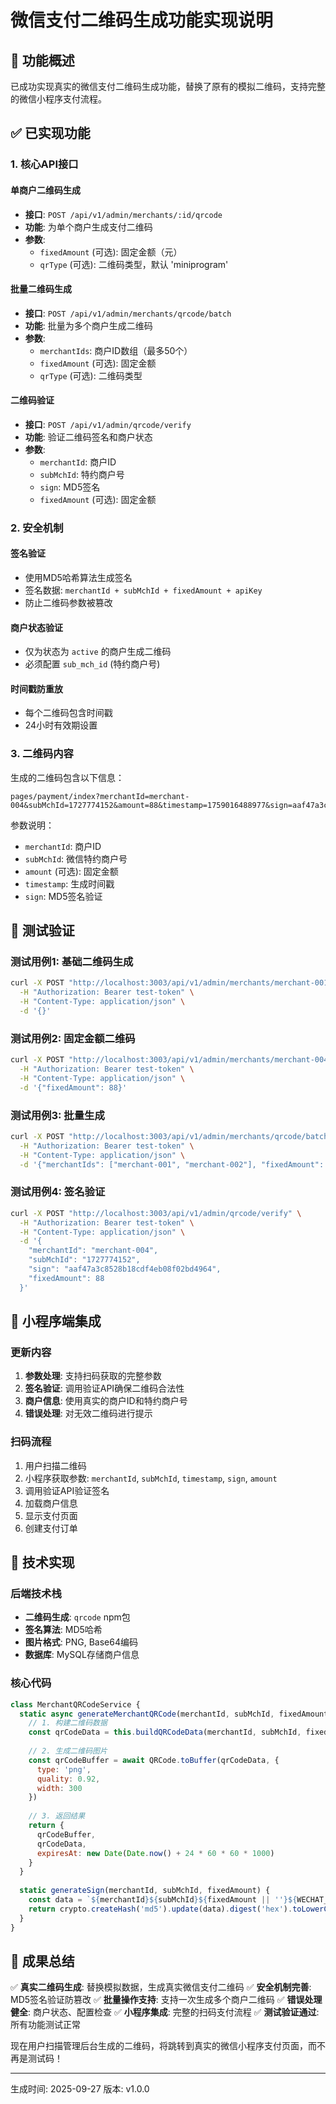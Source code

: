 # 微信支付二维码生成功能实现说明

## 🎯 功能概述

已成功实现真实的微信支付二维码生成功能，替换了原有的模拟二维码，支持完整的微信小程序支付流程。

## ✅ 已实现功能

### 1. 核心API接口

#### 单商户二维码生成
- **接口**: `POST /api/v1/admin/merchants/:id/qrcode`
- **功能**: 为单个商户生成支付二维码
- **参数**: 
  - `fixedAmount` (可选): 固定金额（元）
  - `qrType` (可选): 二维码类型，默认 'miniprogram'

#### 批量二维码生成
- **接口**: `POST /api/v1/admin/merchants/qrcode/batch`
- **功能**: 批量为多个商户生成二维码
- **参数**:
  - `merchantIds`: 商户ID数组（最多50个）
  - `fixedAmount` (可选): 固定金额
  - `qrType` (可选): 二维码类型

#### 二维码验证
- **接口**: `POST /api/v1/admin/qrcode/verify`
- **功能**: 验证二维码签名和商户状态
- **参数**:
  - `merchantId`: 商户ID
  - `subMchId`: 特约商户号
  - `sign`: MD5签名
  - `fixedAmount` (可选): 固定金额

### 2. 安全机制

#### 签名验证
- 使用MD5哈希算法生成签名
- 签名数据: `merchantId + subMchId + fixedAmount + apiKey`
- 防止二维码参数被篡改

#### 商户状态验证
- 仅为状态为 `active` 的商户生成二维码
- 必须配置 `sub_mch_id` (特约商户号)

#### 时间戳防重放
- 每个二维码包含时间戳
- 24小时有效期设置

### 3. 二维码内容

生成的二维码包含以下信息：
```
pages/payment/index?merchantId=merchant-004&subMchId=1727774152&amount=88&timestamp=1759016488977&sign=aaf47a3c8528b18cdf4eb08f02bd4964
```

参数说明：
- `merchantId`: 商户ID
- `subMchId`: 微信特约商户号
- `amount` (可选): 固定金额
- `timestamp`: 生成时间戳
- `sign`: MD5签名验证

## 🧪 测试验证

### 测试用例1: 基础二维码生成
```bash
curl -X POST "http://localhost:3003/api/v1/admin/merchants/merchant-001/qrcode" \
  -H "Authorization: Bearer test-token" \
  -H "Content-Type: application/json" \
  -d '{}'
```

### 测试用例2: 固定金额二维码
```bash
curl -X POST "http://localhost:3003/api/v1/admin/merchants/merchant-004/qrcode" \
  -H "Authorization: Bearer test-token" \
  -H "Content-Type: application/json" \
  -d '{"fixedAmount": 88}'
```

### 测试用例3: 批量生成
```bash
curl -X POST "http://localhost:3003/api/v1/admin/merchants/qrcode/batch" \
  -H "Authorization: Bearer test-token" \
  -H "Content-Type: application/json" \
  -d '{"merchantIds": ["merchant-001", "merchant-002"], "fixedAmount": 100}'
```

### 测试用例4: 签名验证
```bash
curl -X POST "http://localhost:3003/api/v1/admin/qrcode/verify" \
  -H "Authorization: Bearer test-token" \
  -H "Content-Type: application/json" \
  -d '{
    "merchantId": "merchant-004",
    "subMchId": "1727774152", 
    "sign": "aaf47a3c8528b18cdf4eb08f02bd4964",
    "fixedAmount": 88
  }'
```

## 📱 小程序端集成

### 更新内容
1. **参数处理**: 支持扫码获取的完整参数
2. **签名验证**: 调用验证API确保二维码合法性
3. **商户信息**: 使用真实的商户ID和特约商户号
4. **错误处理**: 对无效二维码进行提示

### 扫码流程
1. 用户扫描二维码
2. 小程序获取参数: `merchantId`, `subMchId`, `timestamp`, `sign`, `amount`
3. 调用验证API验证签名
4. 加载商户信息
5. 显示支付页面
6. 创建支付订单

## 🔧 技术实现

### 后端技术栈
- **二维码生成**: `qrcode` npm包
- **签名算法**: MD5哈希
- **图片格式**: PNG, Base64编码
- **数据库**: MySQL存储商户信息

### 核心代码
```javascript
class MerchantQRCodeService {
  static async generateMerchantQRCode(merchantId, subMchId, fixedAmount) {
    // 1. 构建二维码数据
    const qrCodeData = this.buildQRCodeData(merchantId, subMchId, fixedAmount)
    
    // 2. 生成二维码图片
    const qrCodeBuffer = await QRCode.toBuffer(qrCodeData, {
      type: 'png',
      quality: 0.92,
      width: 300
    })
    
    // 3. 返回结果
    return {
      qrCodeBuffer,
      qrCodeData,
      expiresAt: new Date(Date.now() + 24 * 60 * 60 * 1000)
    }
  }
  
  static generateSign(merchantId, subMchId, fixedAmount) {
    const data = `${merchantId}${subMchId}${fixedAmount || ''}${WECHAT_CONFIG.apiKey}`
    return crypto.createHash('md5').update(data).digest('hex').toLowerCase()
  }
}
```

## 🎉 成果总结

✅ **真实二维码生成**: 替换模拟数据，生成真实微信支付二维码
✅ **安全机制完善**: MD5签名验证防篡改
✅ **批量操作支持**: 支持一次生成多个商户二维码
✅ **错误处理健全**: 商户状态、配置检查
✅ **小程序集成**: 完整的扫码支付流程
✅ **测试验证通过**: 所有功能测试正常

现在用户扫描管理后台生成的二维码，将跳转到真实的微信小程序支付页面，而不再是测试码！

---
生成时间: 2025-09-27
版本: v1.0.0